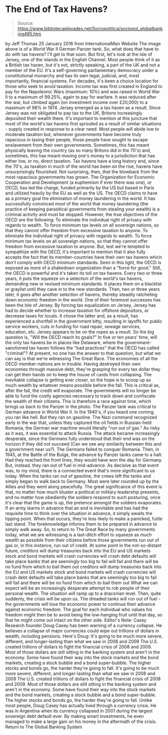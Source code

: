 # The End of Tax Havens?

> Source: https://www.bibliotecapleyades.net/Sociopolitica/sociopol_globalbanking495.htm

by Jeff Thomas 25 January 2016 from InternationalMan Website
The image above is of a World War II German Panzer tank. So, what does that have to do with tax havens? I'll get to that soon. But first, let's look at the Isle of Jersey, one of the islands in the English Channel. Most people think of it as a British tax haven, but it's not, strictly speaking, a part of the UK and not a member of the EU.
It's a self-governing parliamentary democracy under a constitutional monarchy and has its own legal, judicial, and, most importantly, financial systems. For decades, it's been a choice location for those who seek to avoid taxation. Income tax was first created in England to pay for the Napoleonic Wars (maximum: 10%) and was raised in World War II to a maximum of 99.25%, again to pay for warfare. It was reduced after the war, but climbed again (on investment income over £20,000) to a maximum of 98% in 1974. Jersey emerged as a tax haven as a result. Since Jersey was not obligated to pay tax to the UK, Britons increasingly deposited their wealth there. It's important to mention at this juncture that most of the world's tax havens first sprouted as a result of similar situations - supply created in response to a clear need. Most people will abide low to moderate taxation but, whenever governments have become truly rapacious in taxing their people, those people have sought to escape enslavement from their own governments.
Sometimes, this has meant physically leaving the country (as so many Britons did in the 70's) and, sometimes, this has meant moving one's money to a jurisdiction that has either low, or no, direct taxation. Tax havens have a long history and, since the 70's, as taxation in much of the world has been on the rise, havens have unsurprisingly flourished. Not surprising, then, that the blowback from the most rapacious governments has grown.
The Organization for Economic Cooperation and Development (a euphemism if ever there was one), or OECD, has led the charge, funded primarily by the US but based in Paris and utilized heavily by the EU as well as the US. The OECD claims to have as a primary goal the elimination of money laundering in the world. It has successfully convinced most of the world that money laundering (the practice of keeping parasitical governments from stealing your wealth) is a criminal activity and must be stopped. However, the true objectives of the OECD are the following:
To eliminate the individual right of privacy with regards to wealth. To force minimum tax levels on all sovereign nations, so that they cannot offer freedom from excessive taxation to anyone.
To eliminate the individual right of privacy with regards to wealth.
To force minimum tax levels on all sovereign nations, so that they cannot offer freedom from excessive taxation to anyone.
But, lest we're tempted to sympathize with the OECD, it's important to mention that it also fully accepts the fact that its member-countries have their own tax havens which don't comply with OECD minimum standards.
Seen in this light, the OECD is exposed as more of a shakedown organization than a "force for good." Still, the OECD is powerful and it's taken its toll on tax havens. Every two or three years, it puts the squeeze on a selection of the world's tax havens, demanding new or revised minimum standards. It places them on a blacklist or graylist until they cave in to the new standards. Then, two or three years later, it goes after another selection of havens, thereby steadily ratcheting down economic freedom in the world. One of their foremost successes has been the Isle of Jersey.
By forcing tax equalization on Jersey, Jersey has had to decide whether to increase taxation for offshore depositors, or decrease taxes for locals. It chose the latter and, as a result, has experienced a shortfall in the government kitty, resulting in layoffs for public service workers, cuts in funding for road repair, sewage services, education, etc.
Jersey appears to be on the ropes as a result. So the big question is,
"Will the OECD reach its goals?"
In five or ten years' time, will the only tax havens be in places like Delaware, where the government-sanctioned tax haven follows the "bad practices" that the OECD has called "criminal"?
At present, no one has the answer to that question, but what we can say is that we're witnessing The Great Race.
The economies of all the OECD member-nations are in trouble. Having destroyed their own economies through massive debt, they're grasping for every tax dollar they can get their hands on to keep the house of cards from collapsing. The inevitable collapse is getting ever closer, so the hope is to scoop up as much wealth by whatever means possible before the fall.
This is critical as, after the fall, the credit will evaporate. The governments will no longer be able to fund the costly agencies necessary to track down and confiscate the wealth of their citizens. This is therefore a race against time, which brings us back to the Panzer in the photo. The Panzer tank was critical to German advance in World War II.
In the 1940's, if you heard one coming, you ran like hell. But they ran on gasoline. The Nazi command recognized early in the war that, unless they captured the oil fields in Russian-held Romania, the German war machine would literally "run out of gas." As risky as it was, it was essential to attack Russia. The attack became increasingly desperate, since the Germans fully understood that their end was on the horizon if they did not succeed (Can we see any similarity between this and a government near us?). The Germans failed to conquer Romania. Then, in 1945, at the Battle of the Bulge, the advance by Panzer tanks came to a halt. Had they reached the front lines, they would have won the day for Germany.
But, instead, they ran out of fuel in mid-advance. As decisive as that event was, to my mind, there is a connected event that's more significant to us today. When the tanks ran out of gasoline, the crews left the tanks and simply began to walk back to Germany.
Most were later rounded up by the Allies and they went along peacefully. The great significance of this event is that, no matter how much bluster a political or military leadership presents, and no matter how obediently the soldiers respond to such posturing, once it's clear that the game is up, the pretence amongst the soldiers evaporates. If an army learns in advance that an end is inevitable and has had the requisite time to think over the situation in advance, it simply awaits the tipping point.
When that occurs, they're less likely to make a panicked, futile last stand. The foreknowledge informs them to be prepared in advance to simply walk away. So, to return to The Great Race by many governments today, what we are witnessing is a last-ditch effort to squeeze as much wealth as possible from their citizens before those governments run out of gas or, in this instance, run out of credit. At some point in the not-so-distant future,
creditors will dump treasuries back into the EU and US markets stock and bond markets will crash currencies will crash debt defaults will take place banks that are seemingly too big to fail will fail and there will be no fund from which to bail them out
creditors will dump treasuries back into the EU and US markets
stock and bond markets will crash
currencies will crash
debt defaults will take place
banks that are seemingly too big to fail will fail and there will be no fund from which to bail them out
What we can expect will be an increasingly desperate attempt to rob people of their personal wealth.
The situation will ramp up to a draconian level. Then, quite suddenly, the crisis will be upon us. The dreaded tanks will run out of fuel - the governments will lose the economic power to continue their advance against economic freedom. The goal for each individual who values his freedom might then be to avoid being the low-hanging fruit until that day, so that he might come out intact on the other side.
Editor's Note:
Casey Research founder Doug Casey has been warning of a currency collapse. He believes a collapse of major currencies could wipe out trillions of dollars in wealth, including pensions.
Here's Doug:
It's going to be much more severe, different, and longer-lasting than what we saw in 2008 and 2009 The U.S. created trillions of dollars to fight the financial crisis of 2008 and 2009. Most of those dollars are still sitting in the banking system and aren't in the economy. Some have found their way into the stock markets and the bond markets, creating a stock bubble and a bond super-bubble. The higher stocks and bonds go, the harder they're going to fall.
It's going to be much more severe, different, and longer-lasting than what we saw in 2008 and 2009 The U.S. created trillions of dollars to fight the financial crisis of 2008 and 2009.
Most of those dollars are still sitting in the banking system and aren't in the economy. Some have found their way into the stock markets and the bond markets, creating a stock bubble and a bond super-bubble.
The higher stocks and bonds go, the harder they're going to fall.
Unlike most people, Doug Casey has actually lived through a currency crisis. He was in Argentina when its currency collapsed in 2001 during the largest sovereign debt default ever.
By making smart investments, he even managed to make a large gain on his money in the aftermath of the crisis.
Return to The Global Banking System
